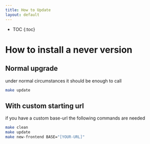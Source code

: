 ```yaml
---
title: How to Update
layout: default
---
```


* TOC
{:toc}

# How to install a never version

## Normal upgrade

under normal circumstances it should be enough to call
```bash
make update
```

## With custom starting url

if you have a custom base-url the following commands are needed
```bash
make clean
make update
make new-frontend BASE="[YOUR-URL]"
```
